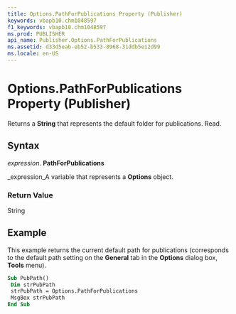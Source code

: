 ```yaml
---
title: Options.PathForPublications Property (Publisher)
keywords: vbapb10.chm1048597
f1_keywords: vbapb10.chm1048597
ms.prod: PUBLISHER
api_name: Publisher.Options.PathForPublications
ms.assetid: d33d5eab-eb52-b533-8968-31ddb5e12d99
ms.locale: en-US
---
```



# Options.PathForPublications Property (Publisher)

Returns a  **String** that represents the default folder for publications. Read.


## Syntax

 _expression_. **PathForPublications**

 _expression_A variable that represents a  **Options** object.


### Return Value

String


## Example

This example returns the current default path for publications (corresponds to the default path setting on the  **General** tab in the **Options** dialog box, **Tools** menu).


```vb
Sub PubPath() 
 Dim strPubPath 
 strPubPath = Options.PathForPublications 
 MsgBox strPubPath 
End Sub
```


